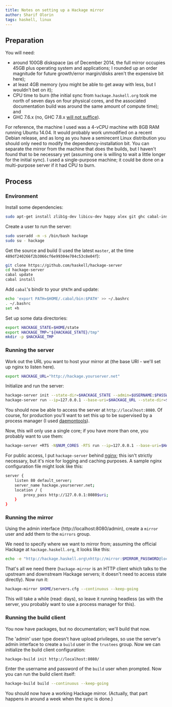 ```yaml
---
title: Notes on setting up a Hackage mirror
author: Sharif Olorin
tags: haskell, linux
---
```


## Preparation

You will need:

 - around 100GB diskspace (as of December 2014, the full mirror occupies
   45GB plus operating system and applications; I rounded up an order
   magnitude for future growth/error margin/disks aren't the expensive
   bit here);
 - at least 4GB memory (you might be able to get away with less, but I
   wouldn't bet on it);
 - CPU time to burn (the initial sync from `hackage.haskell.org` took me
   north of seven days on four physical cores, and the associated
   documentation build was around the same amount of compute time); and
 - GHC 7.6.x (no, GHC 7.8.x [will not suffice](https://github.com/haskell/hackage-server/issues/260)).

For reference, the machine I used was a 4-vCPU machine with 8GB RAM
running Ubuntu 14.04. It would probably work unmodified on a recent
Debian release, and as long as you have a semirecent Linux distribution
you should only need to modify the dependency-installation bit. You can
separate the mirror from the machine that does the builds, but I haven't 
found that to be necessary yet (assuming one is willing to wait a little 
longer for the initial sync). I used a single-purpose machine; it could be 
done on a multi-purpose server if it had CPU to burn.

## Process

### Environment

Install some dependencies:

```bash
sudo apt-get install zlib1g-dev libicu-dev happy alex git ghc cabal-install nginx haddock
```

Create a user to run the server:

```bash
sudo useradd -m -s /bin/bash hackage
sudo su - hackage
```

Get the source and build (I used the latest `master`, at the time
`489df240266f2b3066cf6e99304e704c53c8e04f`):

```bash
git clone https://github.com/haskell/hackage-server
cd hackage-server
cabal update
cabal install
```

Add `cabal`'s bindir to your `$PATH` and update:

```bash
echo 'export PATH=$HOME/.cabal/bin:$PATH' >> ~/.bashrc
. ~/.bashrc
set +h
```

Set up some data directories:

```bash
export HACKAGE_STATE=$HOME/state
export HACKAGE_TMP="${HACKAGE_STATE}/tmp"
mkdir -p $HACKAGE_TMP
```

### Running the server

Work out the URL you want to host your mirror at (the base URI - we'll
set up nginx to listen here).

```bash
export HACKAGE_URL="http://hackage.yourserver.net"
```

Initialize and run the server:

```bash
hackage-server init --state-dir=$HACKAGE_STATE --admin=$USERNAME:$PASSWORD
hackage-server run --ip=127.0.0.1 --base-uri=$HACKAGE_URL --state-dir=$HACKAGE_STATE --tmp-dir=$HACKAGE_TMP
```

You should now be able to access the server at `http://localhost:8080`.
Of course, for production you'll want to set this up to be supervised by
a process manager (I used [daemontools](http://cr.yp.to/daemontools.html)).

Now, this will only use a single core; if you have more than one, you
probably want to use them:

```bash
hackage-server +RTS -N$NUM_CORES -RTS run --ip=127.0.0.1 --base-uri=$HACKAGE_URL --state-dir=$HACKAGE_STATE --tmp-dir=$HACKAGE_TMP
```

For public access, I put `hackage-server` behind [nginx](http://nginx.org/); this isn't
strictly necessary, but it's nice for logging and caching purposes. A sample
nginx configuration file might look like this:

```bash
server {
    listen 80 default_server;
    server_name hackage.yourserver.net;
    location / {
        proxy_pass http://127.0.0.1:8080$uri;
    }
}
```

### Running the mirror

Using the admin interface (http://localhost:8080/admin), create a
`mirror` user and add them to the `mirrors` group.

We need to specify where we want to mirror from; assuming the official
Hackage at `hackage.haskell.org`, it looks like this:

```bash
echo -e "http://hackage.haskell.org\nhttp://mirror:$MIRROR_PASSWORD@localhost:8080/" > servers.cfg
```

That's all we need there (`hackage-mirror` is an HTTP client which talks
to the upstream and downstream Hackage servers; it doesn't need to
access state directly). Now run it:

```bash
hackage-mirror $HOME/servers.cfg --continuous --keep-going
```

This will take a while (read: days), so leave it running headless (as
with the server, you probably want to use a process manager for this).

### Running the build client

You now have packages, but no documentation; we'll build that now.

The 'admin' user type doesn't have upload privileges, so use the
server's admin interface to create a `build` user in the `trustees`
group. Now we can initialize the build client configuration:

```bash
hackage-build init http://localhost:8080/
```

Enter the username and password of the `build` user when prompted. Now
you can run the build client itself:

```bash
hackage-build build --continuous --keep-going
```

You should now have a working Hackage mirror. (Actually, that part
happens in around a week when the sync is done.)
